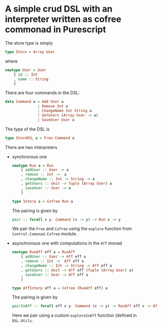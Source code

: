 # A simple crud DSL with an interpreter written as cofree commonad in Purescript

The store type is simply
```purescript
type Store = Array User
```

where
```purescript
newtype User = User
    { id :: Int
    , name :: String
    }
```

There are four commands in the DSL:
```purescript
data Command a = Add User a
               | Remove Int a
               | ChangeName Int String a
               | GetUsers (Array User -> a)
               | SaveUser User a
```

The type of the DSL is
```purescript
type StoreDSL a = Free Command a
```

There are two interpreters
* synchronous one
  ```purescript
  newtype Run a = Run
      { addUser :: User -> a
      , remove :: Int ->  a
      , changeName :: Int -> String -> a
      , getUsers :: Unit -> Tuple (Array User) a
      , saveUser :: User -> a
      }

  type Interp a = Cofree Run a
  ```

  The pairing is given by
  ```purescript
  pair :: forall x y. Command (x -> y) -> Run x -> y
  ```

  We pair the `Free` and `Cofree` using the `explore` function from `Control.Comonad.Cofree` module.

* asynchronous one with computations in the `Aff` monad
  ```purescript
  newtype RunAff eff a = RunAff
      { addUser :: User -> Aff eff a
      , remove :: Int ->  Aff eff a
      , changeName :: Int -> String -> Aff eff a
      , getUsers :: Unit -> Aff eff (Tuple (Array User) a)
      , saveUser :: User -> Aff eff a
      }

  type AffInterp eff a = Cofree (RunAff eff) a
  ```

  The pairing is given by
  ```purescript
  pairInAff :: forall eff x y. Command (x -> y) -> RunAff eff x -> Aff eff y
  ```

  Here we pair using a custom `exploreInAff` function (defined in `DSL.Utils`.
